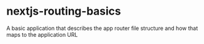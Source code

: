 # nextjs-routing-basics
A basic application that describes the app router file structure and how that maps to the application URL
